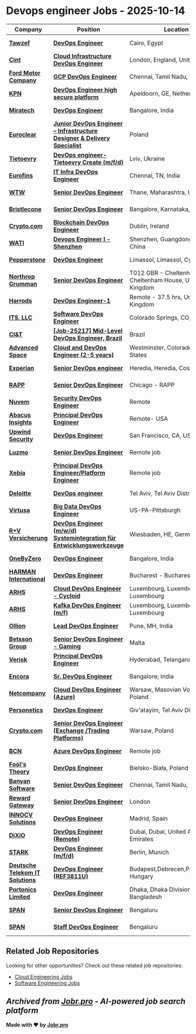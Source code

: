 # Devops engineer Jobs - 2025-10-14

| Company | Position | Location | Type | Date |
| ------- | -------- | -------- | ---- | ------ |
| **[Tawzef](https://www.tawzef.com/)** | **[DevOps Engineer](https://jobr.pro/job/30184958/devops-engineer?utm_source=github&utm_medium=repo&utm_campaign=github-devops-jobs)** | Cairo, Egypt | On Site | Oct 14 |
| **[Cint](https://www.cint.com)** | **[Cloud Infrastructure DevOps Engineer](https://jobr.pro/job/30180959/cloud-infrastructure-devops-engineer?utm_source=github&utm_medium=repo&utm_campaign=github-devops-jobs)** | London, England, United Kingdom | Remote | Oct 14 |
| **[Ford Motor Company](https://corporate.ford.com/)** | **[GCP DevOps Engineer](https://jobr.pro/job/30187470/gcp-devops-engineer?utm_source=github&utm_medium=repo&utm_campaign=github-devops-jobs)** | Chennai, Tamil Nadu, India | On Site | Oct 14 |
| **[KPN](https://www.kpn.com)** | **[DevOps Engineer high secure platform](https://jobr.pro/job/30181247/devops-engineer-high-secure-platform?utm_source=github&utm_medium=repo&utm_campaign=github-devops-jobs)** | Apeldoorn, GE, Netherlands | On Site | Oct 14 |
| **[Miratech](https://miratechgroup.com/)** | **[DevOps Engineer](https://jobr.pro/job/30181249/devops-engineer?utm_source=github&utm_medium=repo&utm_campaign=github-devops-jobs)** | Bangalore, India | On Site | Oct 14 |
| **[Euroclear](https://www.euroclear.com/)** | **[Junior DevOps Engineer – Infrastructure Designer & Delivery Specialist](https://jobr.pro/job/30176458/junior-devops-engineer-infrastructure-designer-delivery-specialist?utm_source=github&utm_medium=repo&utm_campaign=github-devops-jobs)** | Poland | On Site | Oct 14 |
| **[Tietoevry](https://www.tietoevry.com/)** | **[DevOps engineer- Tietoevry Create (m/f/d)](https://jobr.pro/job/30157617/devops-engineer-tietoevry-create-mfd?utm_source=github&utm_medium=repo&utm_campaign=github-devops-jobs)** | Lviv, Ukraine | On Site | Oct 14 |
| **[Eurofins](https://www.eurofins.com)** | **[IT Infra DevOps Engineer](https://jobr.pro/job/30146596/it-infra-devops-engineer?utm_source=github&utm_medium=repo&utm_campaign=github-devops-jobs)** | Chennai, TN, India | On Site | Oct 14 |
| **[WTW](https://www.wtwco.com/)** | **[Senior DevOps Engineer](https://jobr.pro/job/30177706/senior-devops-engineer?utm_source=github&utm_medium=repo&utm_campaign=github-devops-jobs)** | Thane, Maharashtra, India | On Site | Oct 14 |
| **[Bristlecone](https://www.bristlecone.com/)** | **[Senior DevOps Engineer](https://jobr.pro/job/30188999/senior-devops-engineer?utm_source=github&utm_medium=repo&utm_campaign=github-devops-jobs)** | Bangalore, Karnataka, India | On Site | Oct 14 |
| **[Crypto.com](https://crypto.com/)** | **[Blockchain DevOps Engineer](https://jobr.pro/job/30142417/blockchain-devops-engineer?utm_source=github&utm_medium=repo&utm_campaign=github-devops-jobs)** | Dublin, Ireland | On Site | Oct 14 |
| **[WATI](https://www.wati.io/)** | **[Devops Engineer I - Shenzhen](https://jobr.pro/job/30154506/devops-engineer-i-shenzhen?utm_source=github&utm_medium=repo&utm_campaign=github-devops-jobs)** | Shenzhen, Guangdong Province, China | On Site | Oct 14 |
| **[Pepperstone](https://pepperstone.com/)** | **[DevOps Engineer](https://jobr.pro/job/30184280/devops-engineer?utm_source=github&utm_medium=repo&utm_campaign=github-devops-jobs)** | Limassol, Limassol, Cyprus | On Site | Oct 14 |
| **[Northrop Grumman](https://www.northropgrumman.com/)** | **[Senior DevOps Engineer](https://jobr.pro/job/30192857/senior-devops-engineer?utm_source=github&utm_medium=repo&utm_campaign=github-devops-jobs)** | T012 GBR - Cheltenham - Cheltenham House, United Kingdom | On Site | Oct 14 |
| **[Harrods](https://www.harrodscareers.com/)** | **[DevOps Engineer-1](https://jobr.pro/job/30198395/devops-engineer-1?utm_source=github&utm_medium=repo&utm_campaign=github-devops-jobs)** | Remote - 37.5 hrs, United Kingdom | On Site | Oct 14 |
| **[ITS, LLC](https://www.itsaerospace.com/)** | **[Software DevOps Engineer](https://jobr.pro/job/30158055/software-devops-engineer?utm_source=github&utm_medium=repo&utm_campaign=github-devops-jobs)** | Colorado Springs, CO, US | On Site | Oct 13 |
| **[CI&T](https://ciandt.com/)** | **[\[Job-25217\] Mid-Level DevOps Engineer, Brazil](https://jobr.pro/job/30141249/job-25217-mid-level-devops-engineer-brazil?utm_source=github&utm_medium=repo&utm_campaign=github-devops-jobs)** | Brazil | On Site | Oct 13 |
| **[Advanced Space](https://advancedspace.com/)** | **[Cloud and DevOps Engineer (2-5 years)](https://jobr.pro/job/30139485/cloud-and-devops-engineer-2-5-years?utm_source=github&utm_medium=repo&utm_campaign=github-devops-jobs)** | Westminster, Colorado, United States | On Site | Oct 13 |
| **[Experian](https://www.experian.com/)** | **[Senior DevOps engineer](https://jobr.pro/job/30133616/senior-devops-engineer?utm_source=github&utm_medium=repo&utm_campaign=github-devops-jobs)** | Heredia, Heredia, Costa Rica | Remote | Oct 13 |
| **[RAPP](https://www.rapp.com/)** | **[Senior DevOps Engineer](https://jobr.pro/job/30143663/senior-devops-engineer?utm_source=github&utm_medium=repo&utm_campaign=github-devops-jobs)** | Chicago - RAPP | On Site | Oct 13 |
| **[Nuvem](https://nuvem.com/)** | **[Security DevOps Engineer](https://jobr.pro/job/30171422/security-devops-engineer?utm_source=github&utm_medium=repo&utm_campaign=github-devops-jobs)** | Remote | Remote | Oct 13 |
| **[Abacus Insights](https://abacusinsights.com/)** | **[Principal DevOps Engineer](https://jobr.pro/job/30153635/principal-devops-engineer?utm_source=github&utm_medium=repo&utm_campaign=github-devops-jobs)** | Remote- USA | Remote | Oct 13 |
| **[Upwind Security](https://www.upwind.io)** | **[DevOps Engineer](https://jobr.pro/job/30107583/devops-engineer?utm_source=github&utm_medium=repo&utm_campaign=github-devops-jobs)** | San Francisco, CA, US | On Site | Oct 13 |
| **[Luzmo](https://www.luzmo.com/)** | **[Senior DevOps Engineer](https://jobr.pro/job/30138973/senior-devops-engineer?utm_source=github&utm_medium=repo&utm_campaign=github-devops-jobs)** | Remote job | Remote | Oct 13 |
| **[Xebia](https://xebia.com/)** | **[Principal DevOps Engineer/Platform Engineer](https://jobr.pro/job/30139521/principal-devops-engineerplatform-engineer?utm_source=github&utm_medium=repo&utm_campaign=github-devops-jobs)** | Remote job | Remote | Oct 13 |
| **[Deloitte](https://www2.deloitte.com/)** | **[DevOps engineer](https://jobr.pro/job/30107993/devops-engineer?utm_source=github&utm_medium=repo&utm_campaign=github-devops-jobs)** | Tel Aviv, Tel Aviv District, IL | On Site | Oct 13 |
| **[Virtusa](https://www.virtusa.com/)** | **[Big Data DevOps Engineer](https://jobr.pro/job/30098630/big-data-devops-engineer?utm_source=github&utm_medium=repo&utm_campaign=github-devops-jobs)** | US-PA-Pittsburgh | On Site | Oct 13 |
| **[R+V Versicherung](https://www.ruv.de)** | **[DevOps Engineer (m/w/d) Systemintegration für Entwicklungswerkzeuge](https://jobr.pro/job/30133621/devops-engineer-mwd-systemintegration-fur-entwicklungswerkzeuge?utm_source=github&utm_medium=repo&utm_campaign=github-devops-jobs)** | Wiesbaden, HE, Germany | On Site | Oct 13 |
| **[OneByZero](https://onebyzero.ai)** | **[DevOps Engineer](https://jobr.pro/job/30097933/devops-engineer?utm_source=github&utm_medium=repo&utm_campaign=github-devops-jobs)** | Bangalore, India | On Site | Oct 13 |
| **[HARMAN International](https://www.harman.com/)** | **[DevOps Engineer](https://jobr.pro/job/30095940/devops-engineer?utm_source=github&utm_medium=repo&utm_campaign=github-devops-jobs)** | Bucharest - Bucharest, Romania | On Site | Oct 13 |
| **[ARHS](https://www.arhs-group.com)** | **[Cloud DevOps Engineer - Cycloid](https://jobr.pro/job/30096046/cloud-devops-engineer-cycloid?utm_source=github&utm_medium=repo&utm_campaign=github-devops-jobs)** | Luxembourg, Luxembourg, Luxembourg | On Site | Oct 13 |
| **[ARHS](https://www.arhs-group.com)** | **[Kafka DevOps Engineer (m/f)](https://jobr.pro/job/30096180/kafka-devops-engineer-mf?utm_source=github&utm_medium=repo&utm_campaign=github-devops-jobs)** | Luxembourg, Luxembourg, Luxembourg | On Site | Oct 13 |
| **[Ollion](https://ollion.com/)** | **[Lead DevOps Engineer](https://jobr.pro/job/30096182/lead-devops-engineer?utm_source=github&utm_medium=repo&utm_campaign=github-devops-jobs)** | Pune, MH, India | Remote | Oct 13 |
| **[Betsson Group](https://www.betssongroup.com/)** | **[Senior DevOps Engineer - Gaming](https://jobr.pro/job/30140124/senior-devops-engineer-gaming?utm_source=github&utm_medium=repo&utm_campaign=github-devops-jobs)** | Malta | Remote | Oct 13 |
| **[Verisk](https://www.verisk.com/)** | **[Principal DevOps Engineer](https://jobr.pro/job/30094667/principal-devops-engineer?utm_source=github&utm_medium=repo&utm_campaign=github-devops-jobs)** | Hyderabad, Telangana, India | On Site | Oct 13 |
| **[Encora](https://www.encora.com/)** | **[Sr. DevOps Engineer](https://jobr.pro/job/30143710/sr-devops-engineer?utm_source=github&utm_medium=repo&utm_campaign=github-devops-jobs)** | Bangalore; India | On Site | Oct 13 |
| **[Netcompany](https://www.netcompany.com)** | **[Cloud DevOps Engineer (Azure)](https://jobr.pro/job/30149562/cloud-devops-engineer-azure?utm_source=github&utm_medium=repo&utm_campaign=github-devops-jobs)** | Warsaw, Masovian Voivodeship, Poland | On Site | Oct 13 |
| **[Personetics](https://www.personetics.com)** | **[DevOps Engineer](https://jobr.pro/job/30107182/devops-engineer?utm_source=github&utm_medium=repo&utm_campaign=github-devops-jobs)** | Giv'atayim, Tel Aviv District, IL | On Site | Oct 13 |
| **[Crypto.com](https://crypto.com/)** | **[Senior DevOps Engineer (Exchange /Trading Platforms)](https://jobr.pro/job/30142428/senior-devops-engineer-exchange-trading-platforms?utm_source=github&utm_medium=repo&utm_campaign=github-devops-jobs)** | Warsaw, Poland | On Site | Oct 13 |
| **[BCN](https://bcn.co.uk/)** | **[Azure DevOps Engineer](https://jobr.pro/job/30139298/azure-devops-engineer?utm_source=github&utm_medium=repo&utm_campaign=github-devops-jobs)** | Remote job | Remote | Oct 13 |
| **[Fool's Theory](https://www.foolstheory.com/)** | **[DevOps Engineer](https://jobr.pro/job/30095296/devops-engineer?utm_source=github&utm_medium=repo&utm_campaign=github-devops-jobs)** | Bielsko-Biała, Poland | On Site | Oct 13 |
| **[Banyan Software](https://banyansoftware.com/)** | **[Senior DevOps Engineer](https://jobr.pro/job/30150475/senior-devops-engineer?utm_source=github&utm_medium=repo&utm_campaign=github-devops-jobs)** | Chennai, Tamil Nadu, India | On Site | Oct 13 |
| **[Reward Gateway](https://www.rewardgateway.com/)** | **[Senior DevOps Engineer](https://jobr.pro/job/30087026/senior-devops-engineer?utm_source=github&utm_medium=repo&utm_campaign=github-devops-jobs)** | London | On Site | Oct 13 |
| **[INNOCV Solutions](https://www.innocv.com)** | **[DevOps Engineer](https://jobr.pro/job/30097657/devops-engineer?utm_source=github&utm_medium=repo&utm_campaign=github-devops-jobs)** | Madrid, Spain | Remote | Oct 13 |
| **[DiXiO](https://dixio.me/)** | **[DevOps Engineer (Remote)](https://jobr.pro/job/30102908/devops-engineer-remote?utm_source=github&utm_medium=repo&utm_campaign=github-devops-jobs)** | Dubai, Dubai, United Arab Emirates | Remote | Oct 13 |
| **[STARK](https://stark-defence.com/)** | **[DevOps Engineer (m/f/d)](https://jobr.pro/job/30155857/devops-engineer-mfd?utm_source=github&utm_medium=repo&utm_campaign=github-devops-jobs)** | Berlin, Munich | On Site | Oct 13 |
| **[Deutsche Telekom IT Solutions](https://www.deutschetelekomitsolutions.hu)** | **[DevOps Engineer (REF3811U)](https://jobr.pro/job/30096194/devops-engineer-ref3811u?utm_source=github&utm_medium=repo&utm_campaign=github-devops-jobs)** | Budapest,Debrecen,Pécs,Szeged, Hungary | On Site | Oct 13 |
| **[Portonics Limited](https://www.portonics.com)** | **[DevOps Engineer](https://jobr.pro/job/30152031/devops-engineer?utm_source=github&utm_medium=repo&utm_campaign=github-devops-jobs)** | Dhaka, Dhaka Division, Bangladesh | On Site | Oct 13 |
| **[SPAN](https://span.io/)** | **[Senior DevOps Engineer](https://jobr.pro/job/30147245/senior-devops-engineer?utm_source=github&utm_medium=repo&utm_campaign=github-devops-jobs)** | Bengaluru | On Site | Oct 13 |
| **[SPAN](https://span.io/)** | **[Staff DevOps Engineer](https://jobr.pro/job/30147244/staff-devops-engineer?utm_source=github&utm_medium=repo&utm_campaign=github-devops-jobs)** | Bengaluru | On Site | Oct 13 |

## Related Job Repositories

Looking for other opportunities? Check out these related job repositories:

- [Cloud Engineering Jobs](https://github.com/jobs-jobr-pro/Cloud-Engineering-Jobs)
- [Software Engineering Jobs](https://github.com/jobs-jobr-pro/Software-Engineering-Jobs)



*Archived from [Jobr.pro](https://jobr.pro?utm_source=github&utm_medium=repo&utm_campaign=github-devops-jobs) - AI-powered job search platform*
---

**Made with ❤️ by [Jobr.pro](https://jobr.pro?utm_source=github&utm_medium=repo&utm_campaign=github-devops-jobs)**